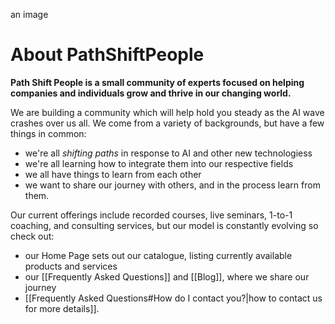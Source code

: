 an image
# About PathShiftPeople

**Path Shift People is a small community of experts focused on helping companies and individuals grow and thrive in our changing world.**

We are building a community which will help hold you steady as the AI wave crashes over us all. We come from a variety of backgrounds, but have a few things in common:

* we're all *shifting paths* in response to AI and other new technologiess
* we're all learning how to integrate them into our respective fields
* we all have things to learn from each other
* we want to share our journey with others, and in the process learn from them.

Our current offerings include recorded courses, live seminars, 1-to-1 coaching, and consulting services, but our model is constantly evolving so check out:

* our Home Page sets out our catalogue, listing currently available products and services
* our [[Frequently Asked Questions]] and [[Blog]], where we share our journey
* [[Frequently Asked Questions#How do I contact you?|how to contact us for more details]].

